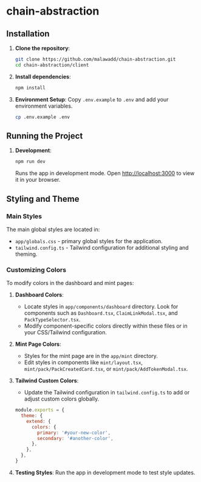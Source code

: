 # chain-abstraction
 
## Installation

1. **Clone the repository**:
   ```bash
   git clone https://github.com/malawadd/chain-abstraction.git
   cd chain-abstraction/client 
   ```

2. **Install dependencies**:
   ```bash
   npm install
   ```

3. **Environment Setup**:
   Copy `.env.example` to `.env` and add your environment variables.
   ```bash
   cp .env.example .env
   ```

## Running the Project

1. **Development**:
   ```bash
   npm run dev
   ```
   Runs the app in development mode. Open [http://localhost:3000](http://localhost:3000) to view it in your browser.


## Styling and Theme

### Main Styles

The main global styles are located in:
- `app/globals.css` - primary global styles for the application.
- `tailwind.config.ts` - Tailwind configuration for additional styling and theming.

### Customizing Colors

To modify colors in the dashboard and mint pages:

1. **Dashboard Colors**:
   - Locate styles in `app/components/dashboard` directory. Look for components such as `Dashboard.tsx`, `ClaimLinkModal.tsx`, and `PackTypeSelector.tsx`.
   - Modify component-specific colors directly within these files or in your CSS/Tailwind configuration.

2. **Mint Page Colors**:
   - Styles for the mint page are in the `app/mint` directory.
   - Edit styles in components like `mint/layout.tsx`, `mint/pack/PackCreatedCard.tsx`, or `mint/pack/AddTokenModal.tsx`.

3. **Tailwind Custom Colors**:
   - Update the Tailwind configuration in `tailwind.config.ts` to add or adjust custom colors globally.
   ```javascript
   module.exports = {
     theme: {
       extend: {
         colors: {
           primary: '#your-new-color',
           secondary: '#another-color',
         },
       },
     },
   }
   ```

4. **Testing Styles**:
   Run the app in development mode to test style updates.
   
